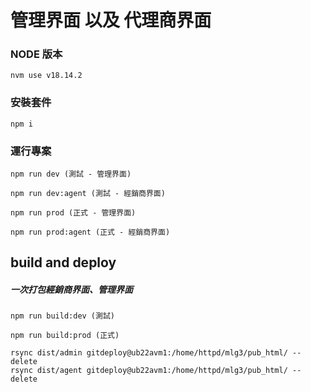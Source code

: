 # 管理界面 以及 代理商界面

### NODE 版本

```
nvm use v18.14.2
```
### 安裝套件

```
npm i
```

### 運行專案

```
npm run dev (測試 - 管理界面)
```
```
npm run dev:agent (測試 - 經銷商界面)
```
```
npm run prod (正式 - 管理界面)
```
```
npm run prod:agent (正式 - 經銷商界面)
```

## build and deploy

##### 一次打包經銷商界面、管理界面
```
npm run build:dev (測試)
```

```
npm run build:prod (正式)
```

```
rsync dist/admin gitdeploy@ub22avm1:/home/httpd/mlg3/pub_html/ --delete
rsync dist/agent gitdeploy@ub22avm1:/home/httpd/mlg3/pub_html/ --delete
```